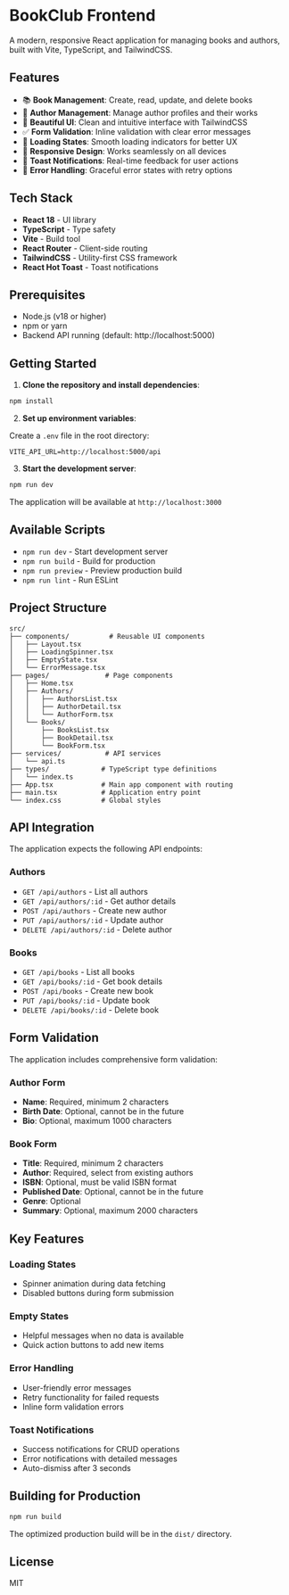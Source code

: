 # BookClub Frontend

A modern, responsive React application for managing books and authors, built with Vite, TypeScript, and TailwindCSS.

## Features

- 📚 **Book Management**: Create, read, update, and delete books
- 👤 **Author Management**: Manage author profiles and their works
- 🎨 **Beautiful UI**: Clean and intuitive interface with TailwindCSS
- ✅ **Form Validation**: Inline validation with clear error messages
- 🔄 **Loading States**: Smooth loading indicators for better UX
- 📱 **Responsive Design**: Works seamlessly on all devices
- 🔔 **Toast Notifications**: Real-time feedback for user actions
- 🎯 **Error Handling**: Graceful error states with retry options

## Tech Stack

- **React 18** - UI library
- **TypeScript** - Type safety
- **Vite** - Build tool
- **React Router** - Client-side routing
- **TailwindCSS** - Utility-first CSS framework
- **React Hot Toast** - Toast notifications

## Prerequisites

- Node.js (v18 or higher)
- npm or yarn
- Backend API running (default: http://localhost:5000)

## Getting Started

1. **Clone the repository and install dependencies**:

```bash
npm install
```

2. **Set up environment variables**:

Create a `.env` file in the root directory:

```env
VITE_API_URL=http://localhost:5000/api
```

3. **Start the development server**:

```bash
npm run dev
```

The application will be available at `http://localhost:3000`

## Available Scripts

- `npm run dev` - Start development server
- `npm run build` - Build for production
- `npm run preview` - Preview production build
- `npm run lint` - Run ESLint

## Project Structure

```
src/
├── components/          # Reusable UI components
│   ├── Layout.tsx
│   ├── LoadingSpinner.tsx
│   ├── EmptyState.tsx
│   └── ErrorMessage.tsx
├── pages/              # Page components
│   ├── Home.tsx
│   ├── Authors/
│   │   ├── AuthorsList.tsx
│   │   ├── AuthorDetail.tsx
│   │   └── AuthorForm.tsx
│   └── Books/
│       ├── BooksList.tsx
│       ├── BookDetail.tsx
│       └── BookForm.tsx
├── services/           # API services
│   └── api.ts
├── types/             # TypeScript type definitions
│   └── index.ts
├── App.tsx            # Main app component with routing
├── main.tsx           # Application entry point
└── index.css          # Global styles
```

## API Integration

The application expects the following API endpoints:

### Authors
- `GET /api/authors` - List all authors
- `GET /api/authors/:id` - Get author details
- `POST /api/authors` - Create new author
- `PUT /api/authors/:id` - Update author
- `DELETE /api/authors/:id` - Delete author

### Books
- `GET /api/books` - List all books
- `GET /api/books/:id` - Get book details
- `POST /api/books` - Create new book
- `PUT /api/books/:id` - Update book
- `DELETE /api/books/:id` - Delete book

## Form Validation

The application includes comprehensive form validation:

### Author Form
- **Name**: Required, minimum 2 characters
- **Birth Date**: Optional, cannot be in the future
- **Bio**: Optional, maximum 1000 characters

### Book Form
- **Title**: Required, minimum 2 characters
- **Author**: Required, select from existing authors
- **ISBN**: Optional, must be valid ISBN format
- **Published Date**: Optional, cannot be in the future
- **Genre**: Optional
- **Summary**: Optional, maximum 2000 characters

## Key Features

### Loading States
- Spinner animation during data fetching
- Disabled buttons during form submission

### Empty States
- Helpful messages when no data is available
- Quick action buttons to add new items

### Error Handling
- User-friendly error messages
- Retry functionality for failed requests
- Inline form validation errors

### Toast Notifications
- Success notifications for CRUD operations
- Error notifications with detailed messages
- Auto-dismiss after 3 seconds

## Building for Production

```bash
npm run build
```

The optimized production build will be in the `dist/` directory.

## License

MIT
